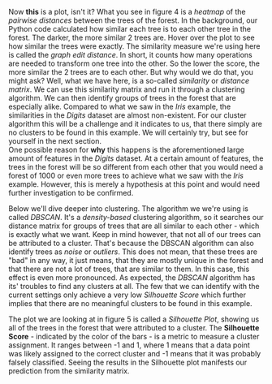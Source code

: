 <p class="text-font">
Now <b>this</b> is a plot, isn't it? What you see in figure 4 is a <i>heatmap</i> of the <i>pairwise distances</i> between the trees of the forest. In the background, our Python code calculated how similar each tree is to each other tree in the forest. The darker, the more similar 2 trees are. Hover over the plot to see how similar the trees were exactly.
The similarity measure we're using here is called the <i>graph edit distance</i>. In short, it counts how many operations are needed to transform one tree into the other. So the lower the score, the more similar the 2 trees are to each other.
But why would we do that, you might ask? Well, what we have here, is a so-called <i>similarity</i> or <i>distance matrix</i>. We can use this similarity matrix and run it through a clustering algorithm. We can then identify groups of trees in the forest that are especially alike. Compared to what we saw in the <i>Iris</i> example, the similarities in the <i>Digits</i> dataset are almost non-existent. For our cluster algorithm this will be a challenge and it indicates to us, that there simply are no clusters to be found in this example. We will certainly try, but see for yourself in the next section. <br>
One possible reason for <b>why</b> this happens is the aforementioned large amount of features in the <i>Digits</i> dataset. At a certain amount of features,
the trees in the forest will be so different from each other that you would need a forest of 1000 or even more trees to achieve what we saw with the <i>Iris</i> example. However, this is merely a hypothesis at this point and would need further investigation to be confirmed.

<p class="text-font">
Below we'll dive deeper into clustering. The algorithm we we're using is called <i>DBSCAN</i>. It's a <i>density-based</i> clustering algorithm, so it searches our distance matrix for groups of trees that are all similar to each other - which is exactly what we want.
Keep in mind however, that not all of our trees can be attributed to a cluster. That's because the DBSCAN algorithm can also identify trees as <i>noise</i> or <i>outliers</i>. This does not mean, that these trees are "bad" in any way, it just means, that they are mostly unique in the forest and that there are not a lot of trees, that are similar to them. In this case, this effect is even more pronounced. As expected, the <i>DBSCAN</i> algorithm has its' troubles to find any clusters at all. The few that we can identify with the current settings only achieve a very low <i>Silhouette Score</i> which further implies that there are no meaningful clusters to be found in this example. <br>

<p class="text-font">
The plot we are looking at in figure 5 is called a <i>Silhouette Plot</i>, showing us all of the trees in the forest that were attributed to a cluster. The <b>Silhouette Score</b> - indicated by the color of the bars - is a metric to measure a cluster assignment. It ranges between -1 and 1, where 1 means that a data point was likely assigned to the correct cluster and -1 means that it was probably falsely classified. Seeing the results in the Silhouette plot manifests our prediction from the similarity matrix.
<br>